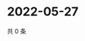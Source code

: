# 2022-05-27

共 0 条

<!-- BEGIN WEIBO -->
<!-- 最后更新时间 Fri May 27 2022 20:33:09 GMT+0800 (China Standard Time) -->

<!-- END WEIBO -->
